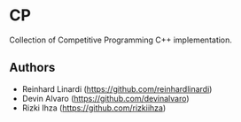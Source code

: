 # CP

Collection of Competitive Programming C++ implementation.

## Authors

- Reinhard Linardi (https://github.com/reinhardlinardi)
- Devin Alvaro (https://github.com/devinalvaro)
- Rizki Ihza (https://github.com/rizkiihza)